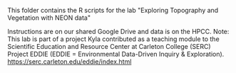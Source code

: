 This folder contains the R scripts for the lab "Exploring Topography and Vegetation with NEON data"

Instructions are on our shared Google Drive and data is on the HPCC.
Note: This lab is part of a project Kyla contributed as a teaching module to the Scientific Education and 
Resource Center at Carleton College (SERC) Project EDDIE (EDDIE = Environmental Data-Driven Inquiry & Exploration). 
https://serc.carleton.edu/eddie/index.html 
